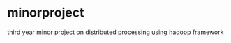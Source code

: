 minorproject
============

third year  minor project on distributed processing using hadoop framework
